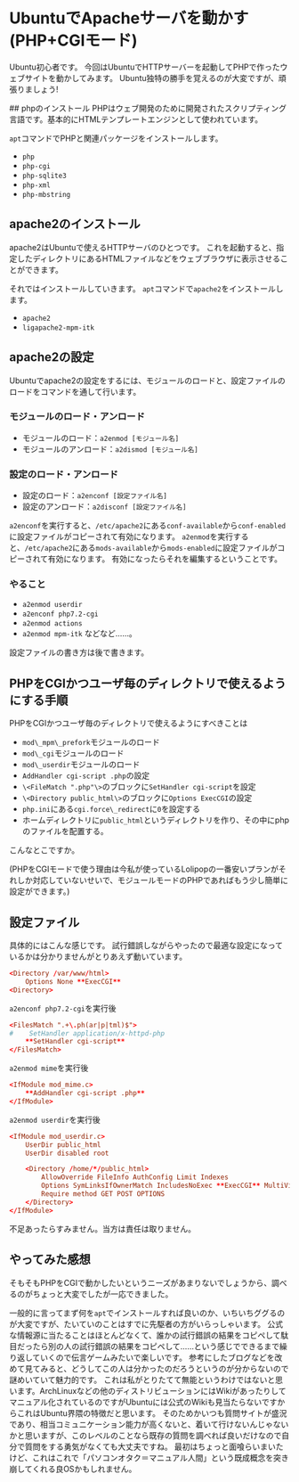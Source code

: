 # UbuntuでApacheサーバを動かす (PHP+CGIモード)
Ubuntu初心者です。
今回はUbuntuでHTTPサーバーを起動してPHPで作ったウェブサイトを動かしてみます。
Ubuntu独特の勝手を覚えるのが大変ですが、頑張りましょう!

<div class="outline"></div>
## phpのインストール
PHPはウェブ開発のために開発されたスクリプティング言語です。基本的にHTMLテンプレートエンジンとして使われています。

`apt`コマンドでPHPと関連パッケージをインストールします。
* `php`
* `php-cgi`
* `php-sqlite3`
* `php-xml`
* `php-mbstring`

## apache2のインストール
apache2はUbuntuで使えるHTTPサーバのひとつです。
これを起動すると、指定したディレクトリにあるHTMLファイルなどをウェブブラウザに表示させることができます。

それではインストールしていきます。
`apt`コマンドで`apache2`をインストールします。
* `apache2`
* `ligapache2-mpm-itk`

## apache2の設定
Ubuntuでapache2の設定をするには、モジュールのロードと、設定ファイルのロードをコマンドを通して行います。

### モジュールのロード・アンロード
* モジュールのロード：`a2enmod [モジュール名]`
* モジュールのアンロード：`a2dismod [モジュール名]`

### 設定のロード・アンロード
* 設定のロード：`a2enconf [設定ファイル名]`
* 設定のアンロード：`a2disconf [設定ファイル名]`

`a2enconf`を実行すると、`/etc/apache2`にある`conf-available`から`conf-enabled`に設定ファイルがコピーされて有効になります。
`a2enmod`を実行すると、`/etc/apache2`にある`mods-available`から`mods-enabled`に設定ファイルがコピーされて有効になります。
有効になったらそれを編集するということです。

### やること
* `a2enmod userdir`
* `a2enconf php7.2-cgi`
* `a2enmod actions`
* `a2enmod mpm-itk`
などなど……。

設定ファイルの書き方は後で書きます。

## PHPをCGIかつユーザ毎のディレクトリで使えるようにする手順
PHPをCGIかつユーザ毎のディレクトリで使えるようにすべきことは

* `mod\_mpm\_prefork`モジュールのロード
* `mod\_cgi`モジュールのロード
* `mod\_userdir`モジュールのロード
* `AddHandler cgi-script .php`の設定
* `\<FileMatch ".php"\>`のブロックに`SetHandler cgi-script`を設定
* `\<Directory public_html\>`のブロックに`Options ExecCGI`の設定
* `php.ini`にある`cgi.force\_redirect`に`0`を設定する
* ホームディレクトリに`public_html`というディレクトリを作り、その中にphpのファイルを配置する。

こんなとこですか。

(PHPをCGIモードで使う理由は今私が使っているLolipopの一番安いプランがそれしか対応していないせいで、モジュールモードのPHPであればもう少し簡単に設定ができます。)

## 設定ファイル
具体的にはこんな感じです。
試行錯誤しながらやったので最適な設定になっているかは分かりませんがとりあえず動いています。

```/etc/apache2/apache2.conf
<Directory /var/www/html>
    Options None **ExecCGI**
<Directory>
```
`a2enconf php7.2-cgi`を実行後
```/etc/apache2/conf-enabled/php7.2-cgi.conf
<FilesMatch ".+\.ph(ar|p|tml)$">
#    SetHandler application/x-httpd-php
    **SetHandler cgi-script**
</FilesMatch>
```

`a2enmod mime`を実行後
```/etc/apache2/mods-enabled/mime.conf
<IfModule mod_mime.c>
	**AddHandler cgi-script .php**
</IfModule>
```

`a2enmod userdir`を実行後
```/etc/apache2/mods-enabled/userdir.conf
<IfModule mod_userdir.c>
	UserDir public_html
	UserDir disabled root

	<Directory /home/*/public_html>
		AllowOverride FileInfo AuthConfig Limit Indexes
		Options SymLinksIfOwnerMatch IncludesNoExec **ExecCGI** MultiViews Indexes
		Require method GET POST OPTIONS
	</Directory>
</IfModule>
```

不足あったらすみません。当方は責任は取りません。
## やってみた感想
そもそもPHPをCGIで動かしたいというニーズがあまりないでしょうから、調べるのがちょっと大変でしたが一応できました。

一般的に言ってまず何を`apt`でインストールすれば良いのか、いちいちググるのが大変ですが、たいていのことはすでに先駆者の方がいらっしゃいます。
公式な情報源に当たることはほとんどなくて、誰かの試行錯誤の結果をコピペして駄目だったら別の人の試行錯誤の結果をコピペして……という感じでできるまで繰り返していくので伝言ゲームみたいで楽しいです。
参考にしたブログなどを改めて見てみると、どうしてこの人は分かったのだろうというのが分からないので謎めいていて魅力的です。
これは私がとりたてて無能というわけではないと思います。ArchLinuxなどの他のディストリビューションにはWikiがあったりしてマニュアル化されているのですがUbuntuには公式のWikiも見当たらないですからこれはUbuntu界隈の特徴だと思います。
そのためかいつも質問サイトが盛況であり、相当コミュニケーション能力が高くないと、着いて行けないんじゃないかと思いますが、このレベルのことなら既存の質問を調べれば良いだけなので自分で質問をする勇気がなくても大丈夫ですね。
最初はちょっと面喰らいまいたけど、これはこれで「パソコンオタク＝マニュアル人間」という既成概念を突き崩してくれる良OSかもしれません。
